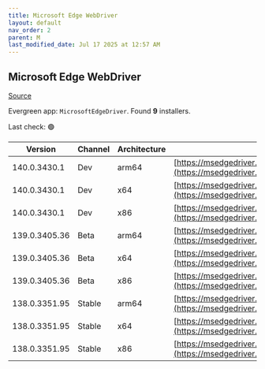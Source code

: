 ```yaml
---
title: Microsoft Edge WebDriver
layout: default
nav_order: 2
parent: M
last_modified_date: Jul 17 2025 at 12:57 AM
---
```


## Microsoft Edge WebDriver

[Source](https://www.microsoft.com/edge)

Evergreen app: `MicrosoftEdgeDriver`. Found **9** installers.

Last check: 🟢

| Version       | Channel | Architecture | URI                                                                                                                                            |
| ------------- | ------- | ------------ | ---------------------------------------------------------------------------------------------------------------------------------------------- |
| 140.0.3430.1  | Dev     | arm64        | [https://msedgedriver.azureedge.net/140.0.3430.1/edgedriver_arm64.zip](https://msedgedriver.azureedge.net/140.0.3430.1/edgedriver_arm64.zip)   |
| 140.0.3430.1  | Dev     | x64          | [https://msedgedriver.azureedge.net/140.0.3430.1/edgedriver_win64.zip](https://msedgedriver.azureedge.net/140.0.3430.1/edgedriver_win64.zip)   |
| 140.0.3430.1  | Dev     | x86          | [https://msedgedriver.azureedge.net/140.0.3430.1/edgedriver_win32.zip](https://msedgedriver.azureedge.net/140.0.3430.1/edgedriver_win32.zip)   |
| 139.0.3405.36 | Beta    | arm64        | [https://msedgedriver.azureedge.net/139.0.3405.36/edgedriver_arm64.zip](https://msedgedriver.azureedge.net/139.0.3405.36/edgedriver_arm64.zip) |
| 139.0.3405.36 | Beta    | x64          | [https://msedgedriver.azureedge.net/139.0.3405.36/edgedriver_win64.zip](https://msedgedriver.azureedge.net/139.0.3405.36/edgedriver_win64.zip) |
| 139.0.3405.36 | Beta    | x86          | [https://msedgedriver.azureedge.net/139.0.3405.36/edgedriver_win32.zip](https://msedgedriver.azureedge.net/139.0.3405.36/edgedriver_win32.zip) |
| 138.0.3351.95 | Stable  | arm64        | [https://msedgedriver.azureedge.net/138.0.3351.95/edgedriver_arm64.zip](https://msedgedriver.azureedge.net/138.0.3351.95/edgedriver_arm64.zip) |
| 138.0.3351.95 | Stable  | x64          | [https://msedgedriver.azureedge.net/138.0.3351.95/edgedriver_win64.zip](https://msedgedriver.azureedge.net/138.0.3351.95/edgedriver_win64.zip) |
| 138.0.3351.95 | Stable  | x86          | [https://msedgedriver.azureedge.net/138.0.3351.95/edgedriver_win32.zip](https://msedgedriver.azureedge.net/138.0.3351.95/edgedriver_win32.zip) |
